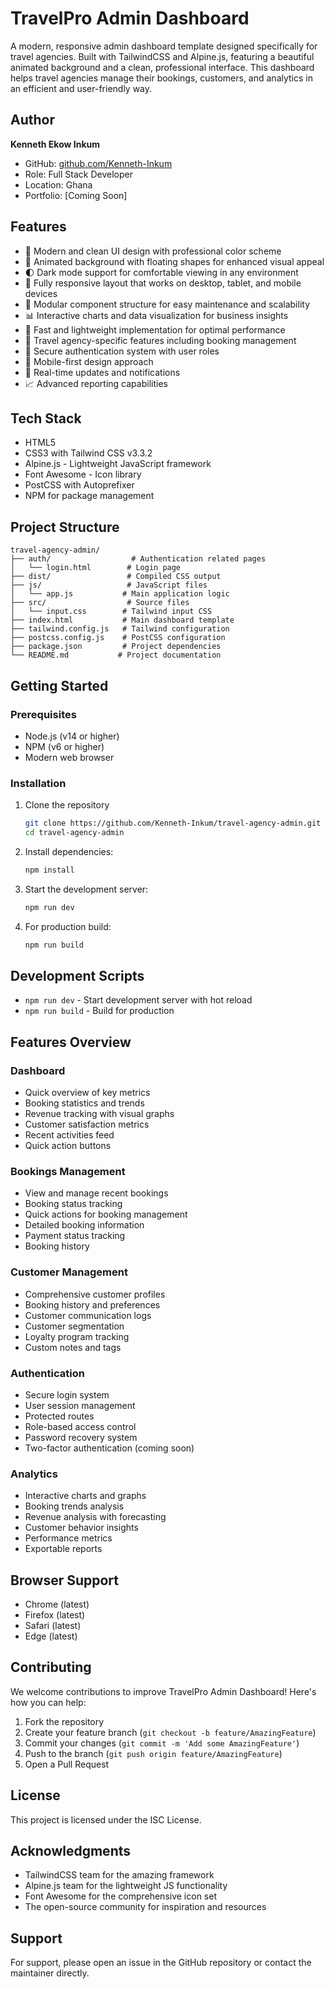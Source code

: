 # TravelPro Admin Dashboard

A modern, responsive admin dashboard template designed specifically for travel agencies. Built with TailwindCSS and Alpine.js, featuring a beautiful animated background and a clean, professional interface. This dashboard helps travel agencies manage their bookings, customers, and analytics in an efficient and user-friendly way.

## Author

**Kenneth Ekow Inkum**
- GitHub: [github.com/Kenneth-Inkum](https://github.com/Kenneth-Inkum)
- Role: Full Stack Developer
- Location: Ghana
- Portfolio: [Coming Soon]

## Features

- 🎨 Modern and clean UI design with professional color scheme
- 🌊 Animated background with floating shapes for enhanced visual appeal
- 🌓 Dark mode support for comfortable viewing in any environment
- 📱 Fully responsive layout that works on desktop, tablet, and mobile devices
- 🧩 Modular component structure for easy maintenance and scalability
- 📊 Interactive charts and data visualization for business insights
- 🚀 Fast and lightweight implementation for optimal performance
- 🎯 Travel agency-specific features including booking management
- 🔐 Secure authentication system with user roles
- 📱 Mobile-first design approach
- 🔄 Real-time updates and notifications
- 📈 Advanced reporting capabilities

## Tech Stack

- HTML5
- CSS3 with Tailwind CSS v3.3.2
- Alpine.js - Lightweight JavaScript framework
- Font Awesome - Icon library
- PostCSS with Autoprefixer
- NPM for package management

## Project Structure

```
travel-agency-admin/
├── auth/                  # Authentication related pages
│   └── login.html        # Login page
├── dist/                 # Compiled CSS output
├── js/                   # JavaScript files
│   └── app.js           # Main application logic
├── src/                  # Source files
│   └── input.css        # Tailwind input CSS
├── index.html           # Main dashboard template
├── tailwind.config.js   # Tailwind configuration
├── postcss.config.js    # PostCSS configuration
├── package.json         # Project dependencies
└── README.md           # Project documentation
```

## Getting Started

### Prerequisites
- Node.js (v14 or higher)
- NPM (v6 or higher)
- Modern web browser

### Installation

1. Clone the repository
   ```bash
   git clone https://github.com/Kenneth-Inkum/travel-agency-admin.git
   cd travel-agency-admin
   ```

2. Install dependencies:
   ```bash
   npm install
   ```

3. Start the development server:
   ```bash
   npm run dev
   ```

4. For production build:
   ```bash
   npm run build
   ```

## Development Scripts

- `npm run dev` - Start development server with hot reload
- `npm run build` - Build for production

## Features Overview

### Dashboard
- Quick overview of key metrics
- Booking statistics and trends
- Revenue tracking with visual graphs
- Customer satisfaction metrics
- Recent activities feed
- Quick action buttons

### Bookings Management
- View and manage recent bookings
- Booking status tracking
- Quick actions for booking management
- Detailed booking information
- Payment status tracking
- Booking history

### Customer Management
- Comprehensive customer profiles
- Booking history and preferences
- Customer communication logs
- Customer segmentation
- Loyalty program tracking
- Custom notes and tags

### Authentication
- Secure login system
- User session management
- Protected routes
- Role-based access control
- Password recovery system
- Two-factor authentication (coming soon)

### Analytics
- Interactive charts and graphs
- Booking trends analysis
- Revenue analysis with forecasting
- Customer behavior insights
- Performance metrics
- Exportable reports

## Browser Support

- Chrome (latest)
- Firefox (latest)
- Safari (latest)
- Edge (latest)

## Contributing

We welcome contributions to improve TravelPro Admin Dashboard! Here's how you can help:

1. Fork the repository
2. Create your feature branch (`git checkout -b feature/AmazingFeature`)
3. Commit your changes (`git commit -m 'Add some AmazingFeature'`)
4. Push to the branch (`git push origin feature/AmazingFeature`)
5. Open a Pull Request

## License

This project is licensed under the ISC License.

## Acknowledgments

- TailwindCSS team for the amazing framework
- Alpine.js team for the lightweight JS functionality
- Font Awesome for the comprehensive icon set
- The open-source community for inspiration and resources

## Support

For support, please open an issue in the GitHub repository or contact the maintainer directly.
